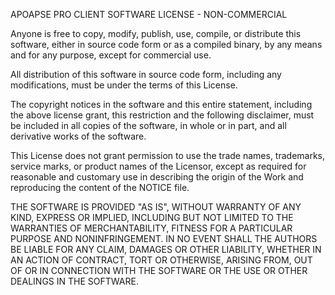 APOAPSE PRO CLIENT SOFTWARE LICENSE - NON-COMMERCIAL

Anyone is free to copy, modify, publish, use, compile, or
distribute this software, either in source code form or as a compiled
binary, by any means and for any purpose, except for commercial use.

All distribution of this software in source code form, including any
modifications, must be under the terms of this License.

The copyright notices in the software and this entire statement,
including the above license grant, this restriction and the following
disclaimer, must be included in all copies of the software, in whole
or in part, and all derivative works of the software.

This License does not grant permission to use the trade names, trademarks,
service marks, or product names of the Licensor, except as required for
reasonable and customary use in describing the origin of the Work and
reproducing the content of the NOTICE file.

THE SOFTWARE IS PROVIDED "AS IS", WITHOUT WARRANTY OF ANY KIND,
EXPRESS OR IMPLIED, INCLUDING BUT NOT LIMITED TO THE WARRANTIES OF
MERCHANTABILITY, FITNESS FOR A PARTICULAR PURPOSE AND NONINFRINGEMENT.
IN NO EVENT SHALL THE AUTHORS BE LIABLE FOR ANY CLAIM, DAMAGES OR
OTHER LIABILITY, WHETHER IN AN ACTION OF CONTRACT, TORT OR OTHERWISE,
ARISING FROM, OUT OF OR IN CONNECTION WITH THE SOFTWARE OR THE USE OR
OTHER DEALINGS IN THE SOFTWARE.
